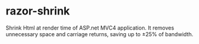 razor-shrink
============
Shrink Html at render time of ASP.net MVC4 application. 
It removes unnecessary space and carriage returns, saving up to ±25% of bandwidth.
